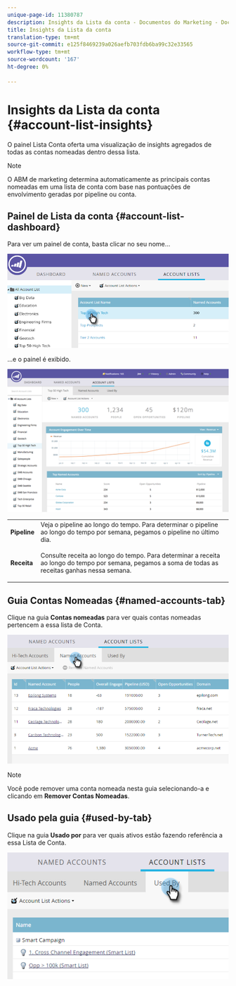 ```yaml
---
unique-page-id: 11380787
description: Insights da Lista da conta - Documentos do Marketing - Documentação do produto
title: Insights da Lista da conta
translation-type: tm+mt
source-git-commit: e125f8469239a026aefb703fdb6ba99c32e33565
workflow-type: tm+mt
source-wordcount: '167'
ht-degree: 0%

---
```



# Insights da Lista da conta {#account-list-insights}

O painel Lista Conta oferta uma visualização de insights agregados de todas as contas nomeadas dentro dessa lista.

>[!NOTE]
>
>O ABM de marketing determina automaticamente as principais contas nomeadas em uma lista de conta com base nas pontuações de envolvimento geradas por pipeline ou conta.

## Painel de Lista da conta {#account-list-dashboard}

Para ver um painel de conta, basta clicar no seu nome...

![](assets/one-new.png)

...e o painel é exibido.

![](assets/two-new-1.png)

<table> 
 <tbody> 
  <tr> 
   <td colspan="1"><strong>Pipeline</strong></td> 
   <td colspan="1">Veja o pipeline ao longo do tempo. Para determinar o pipeline ao longo do tempo por semana, pegamos o pipeline no último dia.</td> 
  </tr> 
  <tr> 
   <td><strong>Receita</strong></td> 
   <td><p>Consulte receita ao longo do tempo. Para determinar a receita ao longo do tempo por semana, pegamos a soma de todas as receitas ganhas nessa semana.</p></td> 
  </tr> 
 </tbody> 
</table>

## Guia Contas Nomeadas {#named-accounts-tab}

Clique na guia **Contas nomeadas** para ver quais contas nomeadas pertencem a essa lista de Conta.

![](assets/three-1.png)

>[!NOTE]
>
>Você pode remover uma conta nomeada nesta guia selecionando-a e clicando em **Remover Contas Nomeadas**.

## Usado pela guia {#used-by-tab}

Clique na guia **Usado por** para ver quais ativos estão fazendo referência a essa Lista de Conta.

![](assets/four-2.png)
